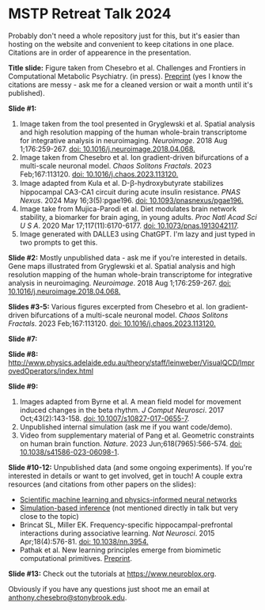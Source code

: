 # MSTP Retreat Talk 2024

Probably don't need a whole repository just for this, but it's easier than hosting on the website and convenient to keep citations in one place. Citations are in order of appearence in the presentation.

**Title slide:** Figure taken from Chesebro et al. Challenges and Frontiers in Computational Metabolic Psychiatry. (in press). [Preprint](https://www.cambridge.org/engage/coe/article-details/66b531f95101a2ffa89ec0ff) (yes I know the citations are messy - ask me for a cleaned version or wait a month until it's published).

**Slide #1:**
1. Image taken from the tool presented in Gryglewski et al. Spatial analysis and high resolution mapping of the human whole-brain transcriptome for integrative analysis in neuroimaging. _Neuroimage_. 2018 Aug 1;176:259-267. [doi: 10.1016/j.neuroimage.2018.04.068.](https://www.sciencedirect.com/science/article/abs/pii/S1053811918303884?via%3Dihub)
2. Image taken from Chesebro et al. Ion gradient-driven bifurcations of a multi-scale neuronal model. _Chaos Solitons Fractals_. 2023 Feb;167:113120. [doi: 10.1016/j.chaos.2023.113120.](https://pubmed.ncbi.nlm.nih.gov/37662556/)
3. Image adapted from Kula et al. D-ꞵ-hydroxybutyrate stabilizes hippocampal CA3-CA1 circuit during acute insulin resistance. _PNAS Nexus_. 2024 May 16;3(5):pgae196. [doi: 10.1093/pnasnexus/pgae196.](https://www.ncbi.nlm.nih.gov/pmc/articles/PMC11138115/)
4. Image take from Mujica-Parodi et al. Diet modulates brain network stability, a biomarker for brain aging, in young adults. _Proc Natl Acad Sci U S A_. 2020 Mar 17;117(11):6170-6177. [doi: 10.1073/pnas.1913042117](https://www.pnas.org/doi/abs/10.1073/pnas.1913042117?url_ver=Z39.88-2003&rfr_id=ori:rid:crossref.org&rfr_dat=cr_pub%20%200pubmed). 
5. Image generated with DALLE3 using ChatGPT. I'm lazy and just typed in two prompts to get this.

**Slide #2:** Mostly unpublished data - ask me if you're interested in details. Gene maps illustrated from Gryglewski et al. Spatial analysis and high resolution mapping of the human whole-brain transcriptome for integrative analysis in neuroimaging. _Neuroimage_. 2018 Aug 1;176:259-267. [doi: 10.1016/j.neuroimage.2018.04.068.](https://www.sciencedirect.com/science/article/abs/pii/S1053811918303884?via%3Dihub)

**Slides #3-5:** Various figures excerpted from Chesebro et al. Ion gradient-driven bifurcations of a multi-scale neuronal model. _Chaos Solitons Fractals_. 2023 Feb;167:113120. [doi: 10.1016/j.chaos.2023.113120.](https://pubmed.ncbi.nlm.nih.gov/37662556/)

**Slide #7:** 

**Slide #8:** http://www.physics.adelaide.edu.au/theory/staff/leinweber/VisualQCD/ImprovedOperators/index.html

**Slide #9:** 
1. Images adapted from Byrne et al. A mean field model for movement induced changes in the beta rhythm. _J Comput Neurosci_. 2017 Oct;43(2):143-158. [doi: 10.1007/s10827-017-0655-7](https://www.ncbi.nlm.nih.gov/pmc/articles/PMC5585324/).
2. Unpublished internal simulation (ask me if you want code/demo).
3. Video from supplementary material of Pang et al. Geometric constraints on human brain function. _Nature_. 2023 Jun;618(7965):566-574. [doi: 10.1038/s41586-023-06098-1](https://www.ncbi.nlm.nih.gov/pmc/articles/PMC10266981/).

**Slide #10-12:** Unpublished data (and some ongoing experiments). If you're interested in details or want to get involved, get in touch! A couple extra resources (and citations from other papers on the slides):
* [Scientific machine learning and physics-informed neural networks](https://book.sciml.ai/notes/03-Introduction_to_Scientific_Machine_Learning_through_Physics-Informed_Neural_Networks/)
* [Simulation-based inference](https://sbi-dev.github.io/sbi/latest/tutorials/00_getting_started/) (not mentioned directly in talk but very close to the topic)
* Brincat SL, Miller EK. Frequency-specific hippocampal-prefrontal interactions during associative learning. _Nat Neurosci_. 2015 Apr;18(4):576-81. [doi: 10.1038/nn.3954.](https://www.ncbi.nlm.nih.gov/pmc/articles/PMC4444366/)
* Pathak et al. New learning principles emerge from biomimetic computational primitives. [Preprint](https://www.biorxiv.org/content/10.1101/2023.11.06.565902v3). 

**Slide #13:** Check out the tutorials at https://www.neuroblox.org.

Obviously if you have any questions just shoot me an email at anthony.chesebro@stonybrook.edu.
